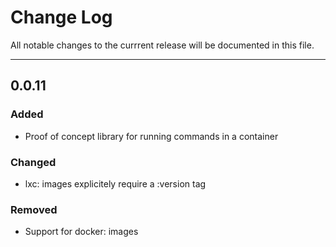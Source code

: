 # Change Log

All notable changes to the currrent release will be documented in this file.

---

## 0.0.11

### Added

- Proof of concept library for running commands in a container

### Changed

- lxc: images explicitely require a :version tag

### Removed

- Support for docker: images
